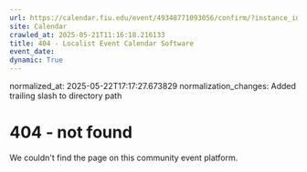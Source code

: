 ```yaml
---
url: https://calendar.fiu.edu/event/49348771093056/confirm/?instance_id=49348840032638&return=https%3A%2F%2Fcalendar.fiu.edu%2Fmarc
site: Calendar
crawled_at: 2025-05-21T11:16:18.216133
title: 404 - Localist Event Calendar Software
event_date: 
dynamic: True
---
```

normalized_at: 2025-05-22T17:17:27.673829
normalization_changes: Added trailing slash to directory path

# 404 - not found
We couldn't find the page on this community event platform.
